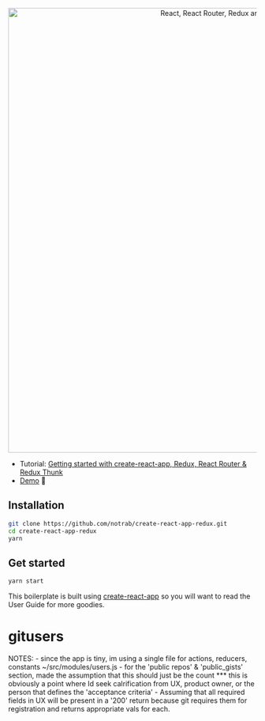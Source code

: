 <p align="center"><a href="https://medium.com/@notrab/getting-started-with-create-react-app-redux-react-router-redux-thunk-d6a19259f71f"><img src="https://i.imgur.com/PATsTx2.png" title="View tutorial" alt="React, React Router, Redux and Redux Thunk" width="900"></a></p>

* Tutorial: [Getting started with create-react-app, Redux, React Router & Redux Thunk](https://medium.com/@notrab/getting-started-with-create-react-app-redux-react-router-redux-thunk-d6a19259f71f)
* [Demo](https://create-react-app-redux.now.sh) 🙌

## Installation

```bash
git clone https://github.com/notrab/create-react-app-redux.git
cd create-react-app-redux
yarn
```

## Get started

```bash
yarn start
```

This boilerplate is built using [create-react-app](https://github.com/facebook/create-react-app) so you will want to read the User Guide for more goodies.
# gitusers

NOTES:
    - since the app is tiny, im using a single file for actions, reducers, constants
        ~/src/modules/users.js
    - for the 'public repos' & 'public_gists' section, made the assumption that this should just be the count
            *** this is obviously a point where Id seek calrification from UX, product owner, or the person that defines the 'acceptance criteria'
    - Assuming that all required fields in UX will be present in a '200' return because git requires them for registration and returns appropriate vals for each. 
